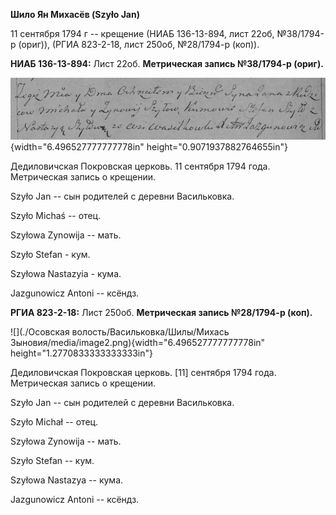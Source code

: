 **Шило Ян Михасёв (Szyło Jan)**

11 сентября 1794 г -- крещение (НИАБ 136-13-894, лист 22об, №38/1794-р
(ориг)), (РГИА 823-2-18, лист 250об, №28/1794-р (коп)).

**НИАБ 136-13-894:** Лист 22об. **Метрическая запись №38/1794-р
(ориг).**

![](./media/5664bd5e602c7b6b79291593e19edf202a500359.png){width="6.496527777777778in"
height="0.9071937882764655in"}

Дедиловичская Покровская церковь. 11 сентября 1794 года. Метрическая
запись о крещении.

Szyło Jan -- сын родителей с деревни Васильковка.

Szyło Michaś -- отец.

Szyłowa Zynowija -- мать.

Szyło Stefan - кум.

Szyłowa Nastazyia - кума.

Jazgunowicz Antoni -- ксёндз.

**РГИА 823-2-18:** Лист 250об. **Метрическая запись №28/1794-р (коп).**

![](./Осовская волость/Васильковка/Шилы/Михась Зыновия/media/image2.png){width="6.496527777777778in"
height="1.2770833333333333in"}

Дедиловичская Покровская церковь. \[11\] сентября 1794 года. Метрическая
запись о крещении.

Szyło Jan -- сын родителей с деревни Васильковка.

Szyło Michał -- отец.

Szyłowa Zynowija -- мать.

Szyło Stefan -- кум.

Szyłowa Nastazya -- кума.

Jazgunowicz Antoni -- ксёндз.
